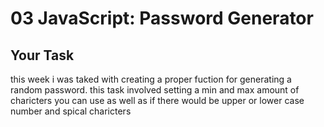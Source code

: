 # 03 JavaScript: Password Generator

## Your Task
this week i was taked with creating a proper fuction for generating a random password. 
this task involved setting a min and max amount of charicters you can use as well as if there would be upper or lower case number and spical charicters 